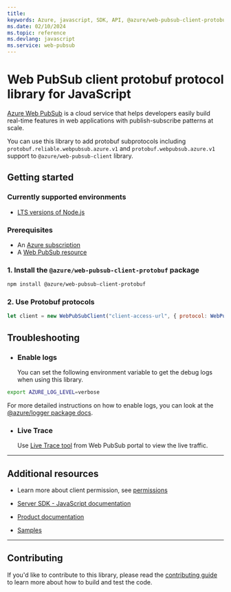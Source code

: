 ```yaml
---
title: 
keywords: Azure, javascript, SDK, API, @azure/web-pubsub-client-protobuf, web-pubsub
ms.date: 02/10/2024
ms.topic: reference
ms.devlang: javascript
ms.service: web-pubsub
---
```

# Web PubSub client protobuf protocol library for JavaScript

[Azure Web PubSub](https://aka.ms/awps/doc) is a cloud service that helps developers easily build real-time features in web applications with publish-subscribe patterns at scale. 

You can use this library to add protobuf subprotocols including `protobuf.reliable.webpubsub.azure.v1` and `protobuf.webpubsub.azure.v1` support to `@azure/web-pubsub-client` library.


## Getting started

### Currently supported environments

- [LTS versions of Node.js](https://github.com/nodejs/release#release-schedule)

### Prerequisites

- An [Azure subscription][azure_sub]
- A [Web PubSub resource][create_instance]

### 1. Install the `@azure/web-pubsub-client-protobuf` package

```bash
npm install @azure/web-pubsub-client-protobuf
```

### 2. Use Protobuf protocols

```javascript
let client = new WebPubSubClient("client-access-url", { protocol: WebPubSubProtobufReliableProtocol() });
```

## Troubleshooting

- ### Enable logs

  You can set the following environment variable to get the debug logs when using this library.

```bash
export AZURE_LOG_LEVEL=verbose
```

For more detailed instructions on how to enable logs, you can look at the [@azure/logger package docs](https://github.com/Azure/azure-sdk-for-js/tree/main/sdk/core/logger).

- ### Live Trace

  Use [Live Trace tool][live_trace] from Web PubSub portal to view the live traffic.
---
## Additional resources
- Learn more about client permission, see [permissions](https://learn.microsoft.com/azure/azure-web-pubsub/reference-json-reliable-webpubsub-subprotocol#permissions)

- [Server SDK - JavaScript documentation](https://aka.ms/awps/sdk/js) 
- [Product documentation](https://aka.ms/awps/doc)
- [Samples][samples_ref]

---
## Contributing

If you'd like to contribute to this library, please read the [contributing guide](https://github.com/Azure/azure-sdk-for-js/blob/main/CONTRIBUTING.md) to learn more about how to build and test the code.


[azure_sub]: https://azure.microsoft.com/free/
[samples_ref]: https://github.com/Azure/azure-webpubsub/tree/main/samples/javascript/
[create_instance]: https://learn.microsoft.com/azure/azure-web-pubsub/howto-develop-create-instance
[npm]: https://www.npmjs.com/package/@azure/web-pubsub-client
[live_trace]: https://learn.microsoft.com/azure/azure-web-pubsub/howto-troubleshoot-resource-logs


